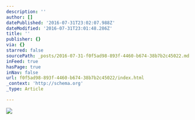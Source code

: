 ```yaml
---
description: ''
author: []
datePublished: '2016-07-31T23:02:07.988Z'
dateModified: '2016-07-31T23:01:48.286Z'
title: ''
publisher: {}
via: {}
starred: false
sourcePath: _posts/2016-07-31-f0f5ad98-893f-4460-b674-38b7b2c45022.md
inFeed: true
hasPage: true
inNav: false
url: f0f5ad98-893f-4460-b674-38b7b2c45022/index.html
_context: 'http://schema.org'
_type: Article

---
```

![](https://the-grid-user-content.s3-us-west-2.amazonaws.com/95c4ff0a-b257-4512-acce-0e30efd03c2a.jpg)